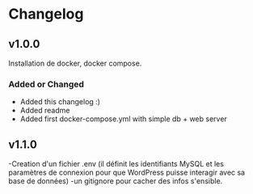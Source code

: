 # Changelog

## v1.0.0
Installation de docker, docker compose.

### Added or Changed
- Added this changelog :)
- Added readme
- Added first docker-compose.yml with simple db + web server
## v1.1.0
-Creation d'un fichier .env (il définit les identifiants MySQL et les paramètres de connexion pour que WordPress puisse interagir avec sa base de données)
-un gitignore pour cacher des infos s'ensible.

